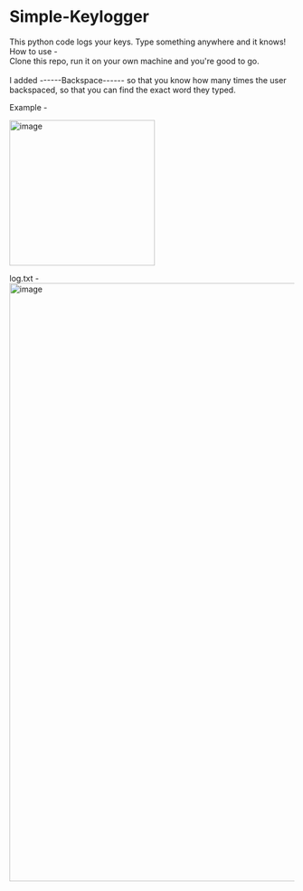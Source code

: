 # Simple-Keylogger
This python code logs your keys. Type something anywhere and it knows! <br/>
How to use - <br/>
Clone this repo, run it on your own machine and you're good to go. <br/>
<br/>
I added ------Backspace------ so that you know how many times the user backspaced, so that you can find the exact word they typed.

Example - <br/>

<img width="257" alt="image" src="https://github.com/Shreyav1231/Simple-Keylogger/assets/82834792/1dc55c7d-7a88-47a2-a6e4-46f62008cf97">

log.txt - <br/>
<img width="1057" alt="image" src="https://github.com/Shreyav1231/Simple-Keylogger/assets/82834792/e9b6d983-d7ba-406c-aaa6-772d53e4184f">
